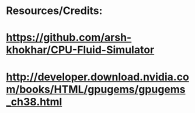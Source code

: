 # Resources/Credits:
# https://github.com/arsh-khokhar/CPU-Fluid-Simulator
# http://developer.download.nvidia.com/books/HTML/gpugems/gpugems_ch38.html
